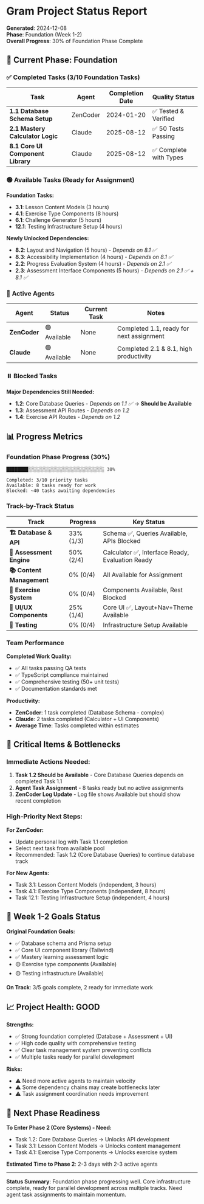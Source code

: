 # Gram Project Status Report

**Generated**: 2024-12-08  
**Phase**: Foundation (Week 1-2)  
**Overall Progress**: 30% of Foundation Phase Complete

## 🎯 **Current Phase: Foundation**

### ✅ **Completed Tasks (3/10 Foundation Tasks)**

| Task | Agent | Completion Date | Quality Status |
|------|-------|----------------|----------------|
| **1.1 Database Schema Setup** | ZenCoder | 2024-01-20 | ✅ Tested & Verified |
| **2.1 Mastery Calculator Logic** | Claude | 2025-08-12 | ✅ 50 Tests Passing |
| **8.1 Core UI Component Library** | Claude | 2025-08-12 | ✅ Complete with Types |

### 🟢 **Available Tasks (Ready for Assignment)**

**Foundation Tasks:**
- **3.1**: Lesson Content Models (3 hours)
- **4.1**: Exercise Type Components (8 hours) 
- **6.1**: Challenge Generator (5 hours)
- **12.1**: Testing Infrastructure Setup (4 hours)

**Newly Unlocked Dependencies:**
- **8.2**: Layout and Navigation (5 hours) - *Depends on 8.1 ✅*
- **8.3**: Accessibility Implementation (4 hours) - *Depends on 8.1 ✅*
- **2.2**: Progress Evaluation System (4 hours) - *Depends on 2.1 ✅*
- **2.3**: Assessment Interface Components (5 hours) - *Depends on 2.1 ✅ + 8.1 ✅*

### 🔵 **Active Agents**

| Agent | Status | Current Task | Notes |
|-------|--------|--------------|--------|
| **ZenCoder** | 🟢 Available | None | Completed 1.1, ready for next assignment |
| **Claude** | 🟢 Available | None | Completed 2.1 & 8.1, high productivity |

### ⏸️ **Blocked Tasks**

**Major Dependencies Still Needed:**
- **1.2**: Core Database Queries - *Depends on 1.1 ✅* → **Should be Available**
- **1.3**: Assessment API Routes - *Depends on 1.2*
- **1.4**: Exercise API Routes - *Depends on 1.2*

## 📊 **Progress Metrics**

### **Foundation Phase Progress (30%)**
```
████████░░░░░░░░░░░░░░░░░░░░░░░░░░░░ 30%

Completed: 3/10 priority tasks
Available: 8 tasks ready for work
Blocked: ~40 tasks awaiting dependencies
```

### **Track-by-Track Status**

| Track | Progress | Key Status |
|-------|----------|------------|
| **🏗️ Database & API** | 33% (1/3) | Schema ✅, Queries Available, APIs Blocked |
| **🧠 Assessment Engine** | 50% (2/4) | Calculator ✅, Interface Ready, Evaluation Ready |
| **📚 Content Management** | 0% (0/4) | All Available for Assignment |
| **🎯 Exercise System** | 0% (0/4) | Components Available, Rest Blocked |
| **🎨 UI/UX Components** | 25% (1/4) | Core UI ✅, Layout+Nav+Theme Available |
| **🧪 Testing** | 0% (0/4) | Infrastructure Setup Available |

### **Team Performance**

**Completed Work Quality:**
- ✅ All tasks passing QA tests
- ✅ TypeScript compliance maintained
- ✅ Comprehensive testing (50+ unit tests)
- ✅ Documentation standards met

**Productivity:**
- **ZenCoder**: 1 task completed (Database Schema - complex)
- **Claude**: 2 tasks completed (Calculator + UI Components)
- **Average Time**: Tasks completed within estimates

## 🚨 **Critical Items & Bottlenecks**

### **Immediate Actions Needed:**

1. **Task 1.2 Should be Available** - Core Database Queries depends on completed Task 1.1
2. **Agent Task Assignment** - 8 tasks ready but no active assignments
3. **ZenCoder Log Update** - Log file shows Available but should show recent completion

### **High-Priority Next Steps:**

**For ZenCoder:**
- Update personal log with Task 1.1 completion
- Select next task from available pool
- Recommended: Task 1.2 (Core Database Queries) to continue database track

**For New Agents:**
- Task 3.1: Lesson Content Models (independent, 3 hours)
- Task 4.1: Exercise Type Components (independent, 8 hours)
- Task 12.1: Testing Infrastructure Setup (independent, 4 hours)

## 🎯 **Week 1-2 Goals Status**

**Original Foundation Goals:**
- ✅ Database schema and Prisma setup
- ✅ Core UI component library (Tailwind)
- ✅ Mastery learning assessment logic
- 🟡 Exercise type components (Available)
- 🟡 Testing infrastructure (Available)

**On Track**: 3/5 goals complete, 2 ready for immediate work

## 📈 **Project Health: GOOD**

**Strengths:**
- ✅ Strong foundation completed (Database + Assessment + UI)
- ✅ High code quality with comprehensive testing
- ✅ Clear task management system preventing conflicts
- ✅ Multiple tasks ready for parallel development

**Risks:**
- ⚠️ Need more active agents to maintain velocity
- ⚠️ Some dependency chains may create bottlenecks later
- ⚠️ Task assignment coordination needs improvement

## 🔮 **Next Phase Readiness**

**To Enter Phase 2 (Core Systems) - Need:**
- Task 1.2: Core Database Queries → Unlocks API development
- Task 3.1: Lesson Content Models → Unlocks content management
- Task 4.1: Exercise Type Components → Unlocks exercise system

**Estimated Time to Phase 2**: 2-3 days with 2-3 active agents

---

**Status Summary**: Foundation phase progressing well. Core infrastructure complete, ready for parallel development across multiple tracks. Need agent task assignments to maintain momentum.
